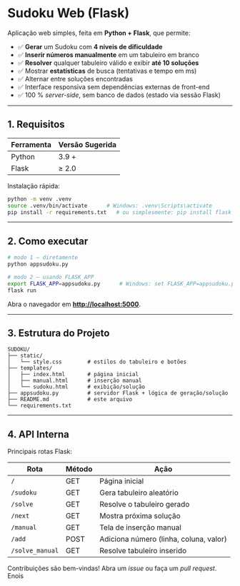 


# Sudoku Web (Flask) 

Aplicação web simples, feita em **Python + Flask**, que permite:

- ✅ **Gerar** um Sudoku com **4 níveis de dificuldade**  
- ✅ **Inserir números manualmente** em um tabuleiro em branco  
- ✅ **Resolver** qualquer tabuleiro válido e exibir **até 10 soluções**  
- ✅ Mostrar **estatísticas** de busca (tentativas e tempo em ms)  
- ✅ Alternar entre soluções encontradas  
- ✅ Interface responsiva sem dependências externas de front-end  
- ✅ 100 % *server-side*, sem banco de dados (estado via sessão Flask)

---

## 1. Requisitos

| Ferramenta | Versão Sugerida |
|------------|-----------------|
| Python     | 3.9 +           |
| Flask      | ≥ 2.0           |

Instalação rápida:

```bash
python -m venv .venv
source .venv/bin/activate      # Windows: .venv\Scripts\activate
pip install -r requirements.txt   # ou simplesmente: pip install flask
````

---

## 2. Como executar

```bash
# modo 1 — diretamente
python appsudoku.py

# modo 2 — usando FLASK_APP
export FLASK_APP=appsudoku.py      # Windows: set FLASK_APP=appsudoku.py
flask run
```

Abra o navegador em **[http://localhost:5000](http://localhost:5000)**.

---

## 3. Estrutura do Projeto

```
SUDOKU/
├── static/
│   └── style.css        # estilos do tabuleiro e botões
├── templates/
│   ├── index.html       # página inicial
│   ├── manual.html      # inserção manual
│   └── sudoku.html      # exibição/solução
├── appsudoku.py         # servidor Flask + lógica de geração/solução
├── README.md            # este arquivo
└── requirements.txt
```

---

## 4. API Interna

Principais rotas Flask:

| Rota            | Método | Ação                                   |
| --------------- | ------ | -------------------------------------- |
| `/`             | GET    | Página inicial                         |
| `/sudoku`       | GET    | Gera tabuleiro aleatório               |
| `/solve`        | GET    | Resolve o tabuleiro gerado             |
| `/next`         | GET    | Mostra próxima solução                 |
| `/manual`       | GET    | Tela de inserção manual                |
| `/add`          | POST   | Adiciona número (linha, coluna, valor) |
| `/solve_manual` | GET    | Resolve tabuleiro inserido             |

Contribuições são bem-vindas! Abra um *issue* ou faça um *pull request*.
Enois

```
```


